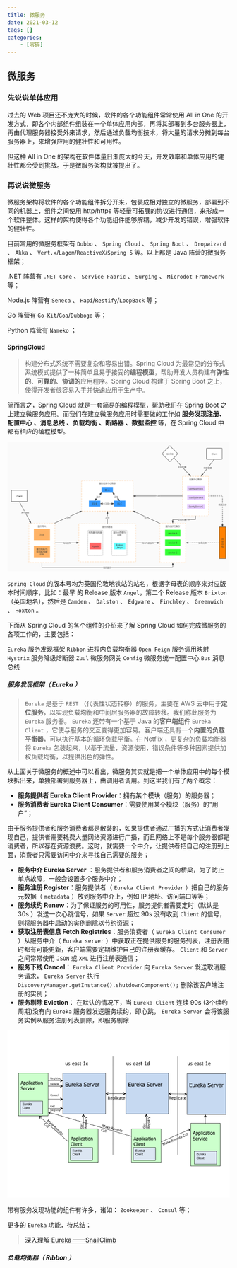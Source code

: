 ```yaml
---
title: 微服务
date: 2021-03-12
tags: []
categories: 
    - [零碎]
---
```


<style>
.center {
width: auto;
display: table;
margin - left: auto;
margin - right: auto;
}
// 图片居中
img {
position: relative;
left: 50%;
transform: translateX(-50%);
}
</style>

## 微服务

### 先说说单体应用

过去的 Web 项目还不庞大的时候，软件的各个功能组件常常使用 All in One 的开发方式，即各个内部组件组装在一个单体应用内部，再将其部署到多台服务器上，再由代理服务器接受外来请求，然后通过负载均衡技术，将大量的请求分摊到每台服务器上，来增强应用的健壮性和可用性。

但这种 All in One 的架构在软件体量日渐庞大的今天，开发效率和单体应用的健壮性都会受到挑战。于是微服务架构就被提出了。

### 再说说微服务

微服务架构将软件的各个功能组件拆分开来，包装成相对独立的微服务，部署到不同的机器上，组件之间使用 http/https 等轻量可拓展的协议进行通信，来形成一个软件整体。这样的架构使得各个功能组件能够解耦，减少开发的错误，增强软件的健壮性。

目前常用的微服务框架有 `Dubbo` 、 `Spring Cloud` 、 `Spring Boot` 、 `Dropwizard` 、 `Akka` 、 `Vert.x`/`Lagom`/`ReactiveX`/`Spring 5` 等。以上都是 Java 阵营的微服务框架；

.NET 阵营有 `.NET Core` 、 `Service Fabric` 、 `Surging` 、 `Microdot Framework` 等；

Node.js 阵营有 `Seneca` 、 `Hapi`/`Restify`/`LoopBack` 等；

Go 阵营有 `Go-Kit`/`Goa`/`Dubbogo` 等；

Python 阵营有 `Nameko` ；

#### SpringCloud

> 构建分布式系统不需要复杂和容易出错。Spring Cloud 为最常见的分布式系统模式提供了一种简单且易于接受的**编程模型**，帮助开发人员构建有**弹性的**、**可靠的**、**协调的**应用程序。Spring Cloud 构建于 Spring Boot 之上，使得开发者很容易入手并快速应用于生产中。

简而言之，Spring Cloud 就是一套简易的编程模型，帮助我们在 Spring Boot 之上建立微服务应用。而我们在建立微服务应用时需要做的工作如 **服务发现注册、配置中心** **、消息总线** **、负载均衡** **、断路器** **、数据监控** 等，在 Spring Cloud 中都有相应的编程模型。

![picture 2](../../../assets/%E9%9B%B6%E7%A2%8E/%E5%BE%AE%E6%9C%8D%E5%8A%A1/4fd82291c9dba25aff64b96dfec415164ae6484466ed485a1aba420c5ff8823a.jpg)  

`Spring Cloud` 的版本号均为英国伦敦地铁站的站名，根据字母表的顺序来对应版本时间顺序，比如：最早 的 Release 版本 `Angel`，第二个 Release 版本 `Brixton` （英国地名），然后是 `Camden` 、 `Dalston` 、 `Edgware` 、 `Finchley` 、 `Greenwich` 、 `Hoxton` 。

下面从 Spring Cloud 的各个组件的介绍来了解 Spring Cloud 如何完成微服务的各项工作的，主要包括：

`Eureka` 服务发现框架
`Ribbon` 进程内负载均衡器
`Open Feign` 服务调用映射
`Hystrix` 服务降级熔断器
`Zuul` 微服务网关
`Config` 微服务统一配置中心
`Bus` 消息总线

##### 服务发现框架（ Eureka ）

> `Eureka` 是基于 `REST` （代表性状态转移）的服务，主要在 AWS 云中用于**定位服务**，以实现负载均衡和中间层服务器的故障转移。我们称此服务为 `Eureka` 服务器。 `Eureka` 还带有一个基于 Java 的**客户端组件** `Eureka Client` ，它使与服务的交互变得更加容易。客户端还具有一个**内置的负载平衡器**，可以执行基本的循环负载平衡。在 Netflix ，更复杂的负载均衡器将 `Eureka` 包装起来，以基于流量，资源使用，错误条件等多种因素提供加权负载均衡，以提供出色的弹性。

从上面关于微服务的概述中可以看出，微服务其实就是把一个单体应用中的每个模块拆出来，单独部署到服务器上，由调用者调用。到这里我们有了两个概念：

- **服务提供者 Eureka Client Provider**：拥有某个模块（服务）的服务器；
- **服务消费者 Eureka Client Consumer**：需要使用某个模块（服务）的“用户”；

由于服务提供者和服务消费者都是散装的，如果提供者通过广播的方式让消费者发现自己，提供者需要耗费大量网络资源进行广播，而且网络上不是每个服务器都是消费者，所以存在资源浪费。这时，就需要一个中介，让提供者把自己的注册到上面，消费者只需要访问中介来寻找自己需要的服务；

- **服务中介 Eureka Server** ：服务提供者和服务消费者之间的桥梁，为了防止单点故障，一般会设置多个服务中介；
- **服务注册 Register**：服务提供者（ `Eureka Client Provider` ）把自己的服务元数据（ `metadata` ）放到服务中介上，例如 IP 地址、访问端口等等；
- **服务续约 Renew**：为了保证服务的可用性，服务提供者需要定时（默认是 30s ）发送一次心跳信号，如果 `Server` 超过 90s 没有收到 `Client` 的信号，则将服务器中启动的实例删除以节约资源；
- **获取注册表信息 Fetch Registries**：服务消费者（ `Eureka Client Consumer` ）从服务中介（ `Eureka server` ）中获取正在提供服务的服务列表，注册表随时都有可能更新，客户端需要定期维护自己的注册表缓存。 `Client` 和 `Server` 之间常常使用 `JSON` 或 `XML` 进行注册表通信；
- **服务下线 Cancel**： `Eureka Client Provider` 向 `Eureka Server` 发送取消服务请求， `Eureka Server` 执行 `DiscoveryManager.getInstance().shutdownComponent();` 删除该客户端注册的实例；
- **服务剔除 Eviction**： 在默认的情况下，当 `Eureka Client` 连续 90s (3个续约周期)没有向 `Eureka` 服务器发送服务续约，即心跳， `Eureka Server` 会将该服务实例从服务注册列表删除，即服务剔除

![picture 3](../../../assets/%E9%9B%B6%E7%A2%8E/%E5%BE%AE%E6%9C%8D%E5%8A%A1/c80bfb2d5450fe4e74c32a990c8d7037720bb3db8de8eb59281d36421a6cef04.png)  

带有服务发现功能的组件有许多，诸如： `Zookeeper` 、 `Consul` 等；

更多的 `Eureka` 功能，待总结；
> [深入理解 Eureka ——SnailClimb](https://juejin.im/post/5dd497e3f265da0ba7718018)

##### 负载均衡器（ Ribbon ）

